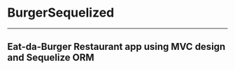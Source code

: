 # BurgerSequelized
-------------------
## Eat-da-Burger Restaurant app using MVC design and Sequelize ORM